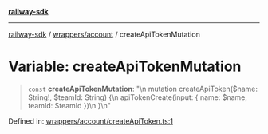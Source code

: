 [**railway-sdk**](../../../README.md)

***

[railway-sdk](../../../README.md) / [wrappers/account](../README.md) / createApiTokenMutation

# Variable: createApiTokenMutation

> `const` **createApiTokenMutation**: "\n  mutation createApiToken($name: String!, $teamId: String) \{\n    apiTokenCreate(input: \{ name: $name, teamId: $teamId \})\n  \}\n"

Defined in: [wrappers/account/createApiToken.ts:1](https://github.com/kadumedim/sdk/blob/d9e2a4df04524ab5dba6afa11a8d3d1d683a52ff/src/wrappers/account/createApiToken.ts#L1)
